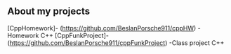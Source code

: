 ## About my projects
[CppHomework]- (https://github.com/BeslanPorsche911/cppHW) - Homework C++
[CppFunkProject]- (https://github.com/BeslanPorsche911/cppFunkProject) -Class project C++
